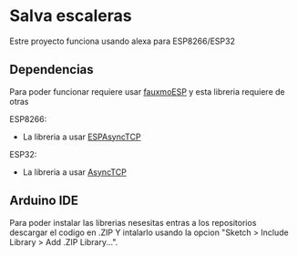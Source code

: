 # Salva escaleras

Estre proyecto funciona usando alexa para ESP8266/ESP32

## Dependencias

Para poder funcionar requiere usar [fauxmoESP](https://github.com/vintlabs/fauxmoESP) y esta libreria requiere de otras

ESP8266:

* La libreria a usar [ESPAsyncTCP](https://github.com/me-no-dev/ESPAsyncTCP)

ESP32:

* La libreria a usar [AsyncTCP](https://github.com/me-no-dev/AsyncTCP)



## Arduino IDE

Para poder instalar las librerias nesesitas entras a los repositorios descargar el codigo en .ZIP Y intalarlo usando la opcion "Sketch > Include Library > Add .ZIP Library...".
